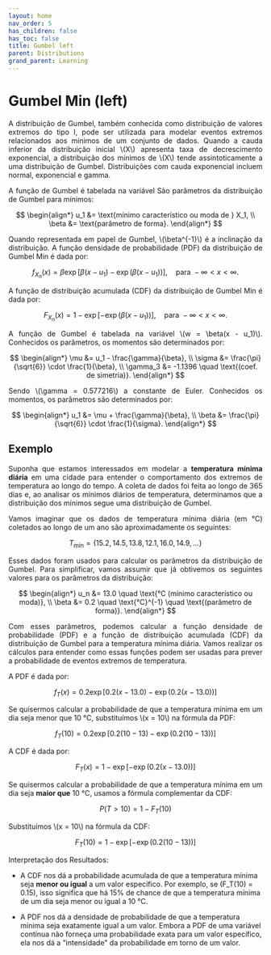 ```yaml
---
layout: home
nav_order: 5
has_children: false
has_toc: false
title: Gumbel left
parent: Distributions
grand_parent: Learning
---
```


<!--Don't delete ths script-->
<script src = "https://polyfill.io/v3/polyfill.min.js?features=es6"></script>
<script id = "MathJax-script" async src="https://cdn.jsdelivr.net/npm/mathjax@3/es5/tex-mml-chtml.js"></script>
<!--Don't delete ths script-->

<h1>Gumbel Min (left)</h1>

<p align="justify">A distribuição de Gumbel, também conhecida como distribuição de valores extremos do tipo I, pode ser utilizada para modelar eventos extremos relacionados aos mínimos de um conjunto de dados. Quando a cauda inferior da distribuição inicial \(X\) apresenta taxa de decrescimento exponencial, a distribuição dos mínimos de \(X\) tende assintoticamente a uma distribuição de Gumbel. Distribuições com cauda exponencial incluem normal, exponencial e gamma.</p>

<p align="justify">A função de Gumbel é tabelada na variável São parâmetros da distribuição de Gumbel para mínimos:</p>

$$
\begin{align*}
u_1 &= \text{mínimo característico ou moda de } X_1, \\
\beta &= \text{parâmetro de forma}.
\end{align*}
$$

<p align="justify">Quando representada em papel de Gumbel, \(\beta^{-1}\) é a inclinação da distribuição. A função densidade de probabilidade (PDF) da distribuição de Gumbel Min é dada por:</p>

$$
f_{X_n}(x) = \beta \exp\left[\beta(x - u_1) - \exp(\beta(x - u_1))\right], \quad \text{para } -\infty < x < \infty.
$$

<p align="justify">A função de distribuição acumulada (CDF) da distribuição de Gumbel Min é dada por:</p>

$$
F_{X_n}(x) = 1 - \exp\left[-\exp(\beta(x - u_1))\right], \quad \text{para } -\infty < x < \infty.
$$

<p align="justify">A função de Gumbel é tabelada na variável \(w = \beta(x - u_1)\). Conhecidos os parâmetros, os momentos são determinados por:</p>

$$
\begin{align*}
\mu &= u_1 - \frac{\gamma}{\beta}, \\
\sigma &= \frac{\pi}{\sqrt{6}} \cdot \frac{1}{\beta}, \\
\gamma_3 &= -1.1396 \quad \text{(coef. de simetria)}.
\end{align*}
$$

<p align="justify">Sendo \(\gamma = 0.577216\) a constante de Euler. Conhecidos os momentos, os parâmetros são determinados por: </p>

$$
\begin{align*}
u_1 &= \mu + \frac{\gamma}{\beta}, \\
\beta &= \frac{\pi}{\sqrt{6}} \cdot \frac{1}{\sigma}.
\end{align*}
$$

<h2>Exemplo</h2>

<p align="justify">Suponha que estamos interessados em modelar a <strong>temperatura mínima diária</strong> em uma cidade para entender o comportamento dos extremos de temperatura ao longo do tempo. A coleta de dados foi feita ao longo de 365 dias e, ao analisar os mínimos diários de temperatura, determinamos que a distribuição dos mínimos segue uma distribuição de Gumbel.</p>

<p align="justify">Vamos imaginar que os dados de temperatura mínima diária (em °C) coletados ao longo de um ano são aproximadamente os seguintes:</p>

$$
T_{\text{mín}} = \{15.2, 14.5, 13.8, 12.1, 16.0, 14.9, \ldots\}
$$

<p align="justify">Esses dados foram usados para calcular os parâmetros da distribuição de Gumbel. Para simplificar, vamos assumir que já obtivemos os seguintes valores para os parâmetros da distribuição:</p>

$$
\begin{align*}
u_n &= 13.0 \quad \text{°C (mínimo característico ou moda)}, \\
\beta &= 0.2 \quad \text{°C}^{-1} \quad \text{(parâmetro de forma)}.
\end{align*}
$$

<p align="justify">Com esses parâmetros, podemos calcular a função densidade de probabilidade (PDF) e a função de distribuição acumulada (CDF) da distribuição de Gumbel para a temperatura mínima diária. Vamos realizar os cálculos para entender como essas funções podem ser usadas para prever a probabilidade de eventos extremos de temperatura.</p>

<p align="justify">A PDF é dada por:</p>

$$
f_T(x) = 0.2 \exp\left[0.2(x - 13.0) - \exp(0.2(x - 13.0))\right]
$$

<p align="justify">Se quisermos calcular a probabilidade de que a temperatura mínima em um dia seja menor que 10 °C, substituímos \(x = 10\) na fórmula da PDF:</p>

$$
f_T(10) = 0.2 \exp\left[0.2(10 - 13) - \exp(0.2(10 - 13))\right]
$$

<p align="justify">A CDF é dada por:</p>

$$
F_T(x) = 1 - \exp\left[-\exp(0.2(x - 13.0))\right]
$$

<p align="justify">Se quisermos calcular a probabilidade de que a temperatura mínima em um dia seja <strong>maior que</strong> 10 °C, usamos a fórmula complementar da CDF:</p>

$$
P(T > 10) = 1 - F_T(10)
$$

<p align="justify">Substituímos \(x = 10\) na fórmula da CDF:</p>

$$
F_T(10) = 1 - \exp\left[-\exp(0.2(10 - 13))\right]
$$

<p align="justify">Interpretação dos Resultados:</p>

- A CDF nos dá a probabilidade acumulada de que a temperatura mínima seja <strong>menor ou igual</strong> a um valor específico. Por exemplo, se \(F_T(10) = 0.15\), isso significa que há 15% de chance de que a temperatura mínima de um dia seja menor ou igual a 10 °C.

- A PDF nos dá a densidade de probabilidade de que a temperatura mínima seja exatamente igual a um valor. Embora a PDF de uma variável contínua não forneça uma probabilidade exata para um valor específico, ela nos dá a "intensidade" da probabilidade em torno de um valor.